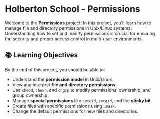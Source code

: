 # Holberton School - Permissions

Welcome to the **Permissions** project! In this project, you’ll learn how to manage file and directory permissions in Unix/Linux systems. Understanding how to set and modify permissions is crucial for ensuring the security and proper access control in multi-user environments.

## 📚 Learning Objectives

By the end of this project, you should be able to:

- Understand the **permission model** in Unix/Linux.
- View and interpret **file and directory permissions**.
- Use `chmod`, `chown`, and `chgrp` to modify permissions, ownership, and group ownership.
- Manage **special permissions** like `setuid`, `setgid`, and the **sticky bit**.
- Create files with specific permissions using `umask`.
- Change the default permissions for new files and directories.
